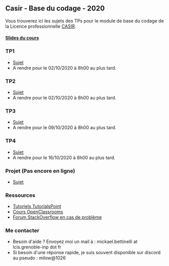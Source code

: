 ## Casir - Base du codage - 2020

Vous trouverez ici les sujets des TPs pour le module de base du codage de la Licence professionnelle [CASIR](http://formations.univ-grenoble-alpes.fr/fr/catalogue/licence-professionnelle-DP/sciences-technologies-sante-STS/licence-professionnelle-metiers-de-l-informatique-conception-developpement-et-tests-de-logiciels-valence-program-licence-professionnelle-metiers-de-l-informatique-conception-developpement-et-tests-de-logiciels-casir-valence/parcours-codage-d-applications-et-de-systemes-informatiques-repartis-casir-valence-subprogram-parcours-codage-d-applications-et-de-systemes-informatiques-repartis-casir.html).

#### [Slides du cours](Documents/CoursPython.pdf)

### TP1

+   [Sujet](Documents/TP1.zip)
+   A rendre pour le 02/10/2020 à 8h00 au plus tard.

### TP2

+   [Sujet](Documents/TP2.zip)
+   A rendre pour le 02/10/2020 à 8h00 au plus tard.

### TP3

+   [Sujet](Documents/TP3.zip)
+   A rendre pour le 09/10/2020 à 8h00 au plus tard.

### TP4

+   [Sujet](Documents/TP4.zip)
+   A rendre pour le 16/10/2020 à 8h00 au plus tard.

### Projet (Pas encore en ligne)

+   [Sujet]()


### Ressources

+   [Tutoriels TutorialsPoint](https://www.tutorialspoint.com/python/index.htm)
+   [Cours OpenClassrooms](https://openclassrooms.com/fr/courses/235344-apprenez-a-programmer-en-python)
+   [Forum StackOverflow en cas de problème](https://stackoverflow.com/)

### Me contacter

+ Besoin d'aide ? Envoyez moi un mail à : mickael.bettinelli at lcis.grenoble-inp dot fr
+ Si besoin d'une réponse rapide, je suis souvent disponible sur discord au pseudo : milow@1026


